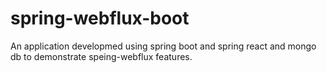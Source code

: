 # spring-webflux-boot

An application developmed using spring boot and spring react and mongo db to demonstrate speing-webflux features.
